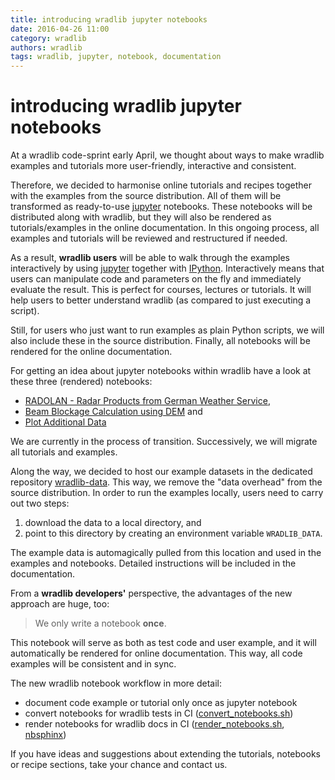 ```yaml
---
title: introducing wradlib jupyter notebooks
date: 2016-04-26 11:00
category: wradlib
authors: wradlib
tags: wradlib, jupyter, notebook, documentation
---
```


# introducing wradlib jupyter notebooks

At a wradlib code-sprint early April, we thought about ways to make wradlib examples and tutorials more user-friendly, interactive and consistent.

Therefore, we decided to harmonise online tutorials and recipes together with the examples from the source distribution. All of them will be transformed as ready-to-use [jupyter](http://jupyter.org/) notebooks. These notebooks will be distributed along with wradlib, but they will also be rendered as tutorials/examples in the online documentation. In this ongoing process, all examples and tutorials will be reviewed and restructured if needed.

As a result, **wradlib users** will be able to walk through the examples interactively by using [jupyter](http://jupyter.org/) together with [IPython](https://ipython.org/). Interactively means that users can manipulate code and parameters on the fly and immediately evaluate the result. This is perfect for courses, lectures or tutorials. It will help users to better understand wradlib (as compared to just executing a script).

Still, for users who just want to run examples as plain Python scripts, we will also include these in the source distribution. Finally, all notebooks will be rendered for the online documentation.

For getting an idea about jupyter notebooks within wradlib have a look at these three (rendered) notebooks:

- [RADOLAN - Radar Products from German Weather Service](http://docs.wradlib.org/en/latest/notebooks/radolan.html),
- [Beam Blockage Calculation using DEM](http://docs.wradlib.org/en/latest/notebooks/beamblockage/wradlib_beamblock.html) and
- [Plot Additional Data](http://docs.wradlib.org/en/latest/notebooks/visualisation/wradlib_overlay.html)

We are currently in the process of transition. Successively, we will migrate all tutorials and examples.

Along the way, we decided to host our example datasets in the dedicated repository [wradlib-data](https://github.com/wradlib/wradlib-data). This way, we remove the "data overhead" from the source distribution. In order to run the examples locally, users need to carry out two steps:

 1. download the data to a local directory, and
 2. point to this directory by creating an environment variable `WRADLIB_DATA`.

The example data is automagically pulled from this location and used in the examples and notebooks. Detailed instructions will be included in the documentation.

From a **wradlib developers'** perspective, the advantages of the new approach are huge, too:

> We only write a notebook **once**.

This notebook will serve as both as test code and user example, and it will automatically be rendered for online documentation. This way, all code examples will be consistent and in sync.

The new wradlib notebook workflow in more detail:

- document code example or tutorial only once as jupyter notebook
- convert notebooks for wradlib tests in CI ([convert_notebooks.sh](https://github.com/wradlib/wradlib/blob/main/scripts/convert_notebooks.sh))
- render notebooks for wradlib docs in CI ([render_notebooks.sh](https://github.com/wradlib/wradlib/blob/main/scripts/render_notebooks.sh),
  [nbsphinx](https://github.com/spatialaudio/nbsphinx))

If you have ideas and suggestions about extending the tutorials, notebooks or recipe sections, take your chance and contact us.










